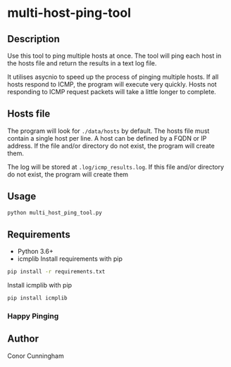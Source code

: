 # multi-host-ping-tool

## Description
Use this tool to ping multiple hosts at once. The tool will ping each host in the hosts file and return the results in a text log file.

It utilises asycnio to speed up the process of pinging multiple hosts. If all hosts respond to ICMP, the program will execute very quickly. Hosts not responding to ICMP request packets will take a little longer to complete.

## Hosts file
The program will look for `./data/hosts` by default. The hosts file must contain a single host per line. A host can be defined by a FQDN or IP address. If the file and/or directory do not exist, the program will create them.

The log will be stored at `.log/icmp_results.log`. If this file and/or directory do not exist, the program will create them

## Usage
```bash
python multi_host_ping_tool.py 
```

## Requirements
* Python 3.6+
* icmplib
Install requirements with pip
```bash
pip install -r requirements.txt
```

Install icmplib with pip
```bash
pip install icmplib
```

### Happy Pinging

## Author
Conor Cunningham